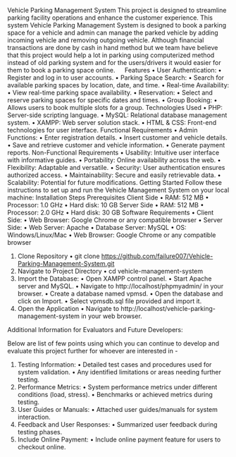 Vehicle Parking Management System
This project is designed to streamline parking facility operations and enhance the customer experience. This system Vehicle Parking Management System is designed to book a parking space for a vehicle and admin can manage the parked vehicle by adding incoming vehicle and removing outgoing vehicle. Although financial transactions are done by cash in hand method but we team have believe that this project would help a lot in parking using computerized method instead of old parking system and for the users/drivers it would easier for them to book a parking space online.  
Features
•	User Authentication:
•	Register and log in to user accounts.
•	Parking Space Search:
•	Search for available parking spaces by location, date, and time.
•	Real-time Availability:
•	View real-time parking space availability.
•	Reservation:
•	Select and reserve parking spaces for specific dates and times.
•	Group Booking:
•	Allows users to book multiple slots for a group.
Technologies Used
•	PHP: Server-side scripting language.
•	MySQL: Relational database management system.
•	XAMPP: Web server solution stack.
•	HTML & CSS: Front-end technologies for user interface.
Functional Requirements
•	Admin Functions:
•	Enter registration details.
•	Insert customer and vehicle details.
•	Save and retrieve customer and vehicle information.
•	Generate payment reports.
Non-Functional Requirements
•	Usability: Intuitive user interface with informative guides.
•	Portability: Online availability across the web.
•	Flexibility: Adaptable and versatile.
•	Security: User authentication ensures authorized access.
•	Maintainability: Secure and easily retrievable data.
•	Scalability: Potential for future modifications.
Getting Started
Follow these instructions to set up and run the Vehicle Management System on your local machine:
Installation Steps
Prerequisites
Client Side
•	RAM: 512 MB
•	Processor: 1.0 GHz
•	Hard disk: 10 GB
Server Side
•	RAM: 512 MB
•	Processor: 2.0 GHz
•	Hard disk: 30 GB
Software Requirements
•	Client Side:
•	Web Browser: Google Chrome or any compatible browser
•	Server Side:
•	Web Server: Apache
•	Database Server: MySQL
•	OS: Windows/Linux/Mac
•	Web Browser: Google Chrome or any compatible browser
1.	Clone Repository
•	git clone https://github.com/failure007/Vehicle-Parking-Management-System.git
2.	Navigate to Project Directory
•	cd vehicle-management-system
3.	Import the Database:
•	Open XAMPP control panel.
•	Start Apache server and MySQL.
•	Navigate to http://localhost/phpmyadmin/ in your browser.
•	Create a database named vpmsd.
•	Open the database and click on Import.
•	Select vpmsdb.sql file provided and import it.
4.	Open the Application
•	Navigate to http://localhost/vehicle-parking-management-system in your web browser.

Additional Information for Evaluators and Future Developers:

Below are list of few points using which you can continue to develop and evaluate this project further for whoever are interested in -

1.	Testing Information:
•	Detailed test cases and procedures used for system validation.
•	Any identified limitations or areas needing further testing.
2.	Performance Metrics:
•	System performance metrics under different conditions (load, stress).
•	Benchmarks or achieved metrics during testing.
3.	User Guides or Manuals:
•	Attached user guides/manuals for system interaction.
4.	Feedback and User Responses:
•	Summarized user feedback during testing phases.
5.	Include Online Payment:
•	Include online payment feature for users to checkout online.

